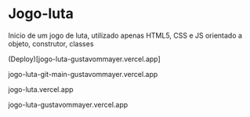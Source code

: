 # Jogo-luta
Inicio de um jogo de luta, utilizado apenas HTML5, CSS e JS orientado a objeto, construtor, classes

(Deploy)[jogo-luta-gustavommayer.vercel.app]


jogo-luta-git-main-gustavommayer.vercel.app


jogo-luta.vercel.app

jogo-luta-gustavommayer.vercel.app
